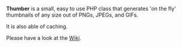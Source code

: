**Thumber** is a small, easy to use PHP class that generates 'on the fly' thumbnails of any size out of PNGs, JPEGs, and GIFs.

It is also able of caching.

Please have a look at the [Wiki](http://code.google.com/p/phpthumbmaker/wiki/ThumberWiki).